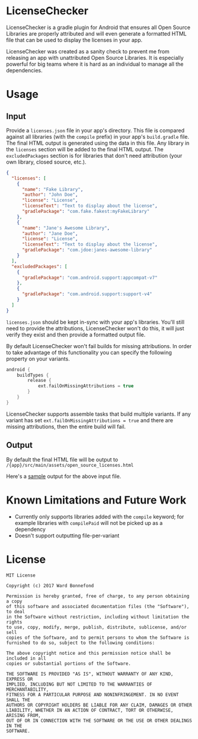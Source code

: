 # LicenseChecker
LicenseChecker is a gradle plugin for Android that ensures all Open Source Libraries are properly attributed and will even generate a formatted HTML file that can be used to display the licenses in your app.

LicenseChecker was created as a sanity check to prevent me from releasing an app with unattributed Open Source Libraries.  It is especially powerful for big teams where it is hard as an individual to manage all the dependencies.

# Usage
## Input
Provide a `licenses.json` file in your app's directory.  This file is compared against all libraries (with the `compile` prefix) in your app's `build.gradle` file. The final HTML output is generated using the data in this file. Any library in the `licenses` section will be added to the final HTML output. The `excludedPackages` section is for libraries that don't need attribution (your own library, closed source, etc.).

```json
{
  "licenses": [
    {
      "name": "Fake Library",
      "author": "John Doe",
      "license": "License",
      "licenseText": "Text to display about the license",
      "gradlePackage": "com.fake.fakest:myFakeLibrary"
    },
    {
      "name": "Jane's Awesome Library",
      "author": "Jane Doe",
      "license": "License",
      "licenseText": "Text to display about the license",
      "gradlePackage": "com.jdoe:janes-awesome-library"
    }
  ],
  "excludedPackages": [
    {
      "gradlePackage": "com.android.support:appcompat-v7"
    },
    {
      "gradlePackage": "com.android.support:support-v4"
    }
  ]
}
```

`licenses.json` should be kept in-sync with your app's libraries.  You'll still need to provide the attributions, LicenseChecker won't do this, it will just verify they exist and then provide a formatted output file.

By default LicenseChecker won't fail builds for missing attributions. In order to take advantage of this functionality you can specify the following property on your variants.


```gradle
android {
    buildTypes {
        release {
            ext.failOnMissingAttributions = true
        }
    }
}
```

LicenseChecker supports assemble tasks that build multiple variants.  If any variant has set `ext.failOnMissingAttributions = true` and there are missing attributions, then the entire build will fail.



## Output
By default the final HTML file will be output to `/{app}/src/main/assets/open_source_licenses.html`

Here's a [sample] output for the above input file.

[sample]: <http://htmlpreview.github.io/?https://github.com/wbonnefond/LicenseChecker/blob/master/sample_output.html>


# Known Limitations and Future Work

* Currently only supports libraries added with the `compile` keyword; for example libraries with `compilePaid` will not be picked up as a dependency
* Doesn't support outputting file-per-variant

# License
```
MIT License

Copyright (c) 2017 Ward Bonnefond

Permission is hereby granted, free of charge, to any person obtaining a copy
of this software and associated documentation files (the "Software"), to deal
in the Software without restriction, including without limitation the rights
to use, copy, modify, merge, publish, distribute, sublicense, and/or sell
copies of the Software, and to permit persons to whom the Software is
furnished to do so, subject to the following conditions:

The above copyright notice and this permission notice shall be included in all
copies or substantial portions of the Software.

THE SOFTWARE IS PROVIDED "AS IS", WITHOUT WARRANTY OF ANY KIND, EXPRESS OR
IMPLIED, INCLUDING BUT NOT LIMITED TO THE WARRANTIES OF MERCHANTABILITY,
FITNESS FOR A PARTICULAR PURPOSE AND NONINFRINGEMENT. IN NO EVENT SHALL THE
AUTHORS OR COPYRIGHT HOLDERS BE LIABLE FOR ANY CLAIM, DAMAGES OR OTHER
LIABILITY, WHETHER IN AN ACTION OF CONTRACT, TORT OR OTHERWISE, ARISING FROM,
OUT OF OR IN CONNECTION WITH THE SOFTWARE OR THE USE OR OTHER DEALINGS IN THE
SOFTWARE.
```